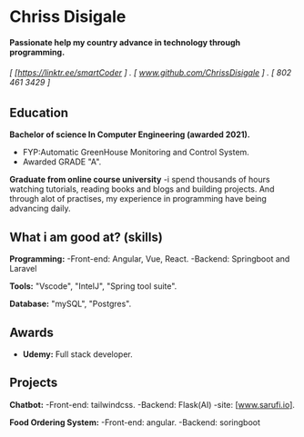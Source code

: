 Chriss Disigale
======

#### Passionate help my country advance in technology through programming. 

###### [ [https://linktr.ee/smartCoder ] . [ www.github.com/ChrissDisigale ] . [ 802 461 3429 ]


Education
---------
**Bachelor of science In Computer Engineering (awarded 2021).**

- FYP:Automatic GreenHouse Monitoring and Control System. 
- Awarded GRADE "A".

**Graduate from online course university**
-i spend thousands of hours watching tutorials, reading books and blogs and building projects. And through alot of practises, my experience in programming have 
being advancing daily.


What i am good at? (skills)
------
**Programming:**
-Front-end: Angular, Vue, React.
-Backend: Springboot and Laravel

**Tools:** "Vscode", "IntelJ", "Spring tool suite".

**Database:** "mySQL", "Postgres".

Awards
------
- **Udemy:** Full stack developer.

Projects
------
**Chatbot:**
-Front-end: tailwindcss.
-Backend: Flask(AI)
-site: [www.sarufi.io].

**Food Ordering System:**
-Front-end: angular.
-Backend: soringboot
